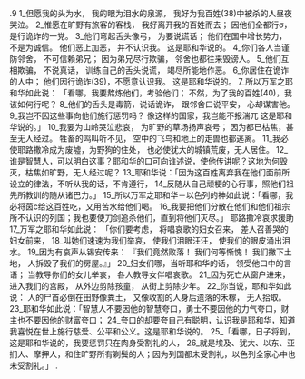 .9 
1_但愿我的头为水， 
我的眼为泪水的泉源， 
我好为我百姓(38)中被杀的人昼夜哭泣。 
2_惟愿在旷野有旅客的客栈， 
我好离开我的百姓而去； 
因他们全都行σ， 
是行诡诈的一党。 
3_他们弯起舌头像弓， 
为要说谎话； 
他们在国中增长势力， 
不是为诚信。 
他们恶上加恶， 
并不认识我。 
这是耶和华说的。 
4_你们各人当谨防邻舍， 
不可信赖弟兄； 
因为弟兄尽行欺骗， 
邻舍也都往来毁谤人。 
5_他们互相欺骗， 
不说真话， 
训练自己的舌头说谎， 
竭尽所能地作恶。 
6_你居住在诡诈的人中； 
他们因行诡诈(39)，不愿意认识我。 
这是耶和华说的。 
7_所以万军之耶和华如此说： 
「看哪，我要熬炼他们，考验他们； 
不然，为了我的百姓(40)，我该如何行呢？ 
8_他们的舌头是毒箭，说话诡诈， 
跟邻舍口说平安， 
心却谋害他。 
9_我岂不因这些事向他们施行惩罚吗？ 
像这样的国家，我岂能不报湍兀 
这是耶和华说的。」 
10_我要为山岭哭泣悲哀， 
为旷野的草场扬声哀号； 
因为都已枯焦，甚至无人经过。 
牲畜的鸣叫听不见， 
空中的飞鸟和地上的走兽也都逃离。 
11_我必使耶路撒冷成为废墟，为野狗的住处， 
也必使犹大的城镇荒废，无人居住。 
12_谁是智慧人，可以明白这事？耶和华的口可向谁述说，使他传讲呢？这地为何毁灭，枯焦如旷野，无人经过呢？ 13_耶和华说：「因为这百姓离弃我在他们面前所设立的律法，不听从我的话，不肯遵行， 14_反随从自己顽梗的心行事，照他们祖先所教训的随从诸巴力。」 15_所以万军之耶和华－以色列的神如此说：「看哪，我必将茵c给这百姓吃，又用苦水给他们喝。 16_我要把他们分散在他们和他们祖宗所不认识的列国；我也要使刀剑追杀他们，直到将他们灭尽。」 
耶路撒冷哀求援助 
17_万军之耶和华如此说： 
「你们要考虑， 
将唱哀歌的妇女召来， 
差人召善哭的妇女前来， 
18_叫她们速速为我们举哀， 
使我们泪眼汪汪， 
使我们的眼皮涌出泪水。 
19_因为有哀声从锡安传来： 
『我们竟然败落！ 
我们何等惭愧！ 
我们撇下土地， 
人拆毁了我们的房屋。』」 
20_妇女们哪，当听耶和华的话， 
领受他口中的言语； 
当教导你们的女儿举哀， 
各人教导女伴唱哀歌。 
21_因为死亡从窗户进来， 
进入我们的宫殿， 
从外边剪除孩童， 
从街上剪除少年。 
22_你当说，耶和华如此说： 
人的尸首必倒在田野像粪土， 
又像收割的人身后遗落的禾稼， 
无人拾取。 
23_耶和华如此说：「智慧人不要因他的智慧夸口，勇士不要因他的力气夸口，财主也不要因他的财富夸口； 24_夸口的却要夸自己有聪明，认识我是耶和华，知道我喜悦在世上施行慈爱、公平和公义。这是耶和华说的。 
25_「看哪，日子将到，这是耶和华说的，我要惩罚只在肉身受割礼的人， 26_就是埃及、犹大、以东、亚扪人、摩押人，和住旷野所有剃鬓的人；因为列国都未受割礼，以色列全家心中也未受割礼。」 
.